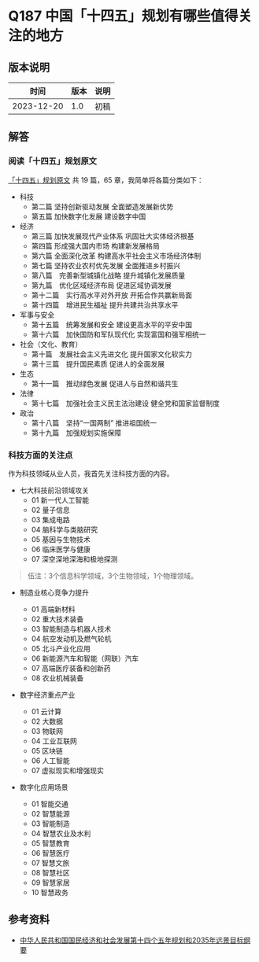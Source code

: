 # Q187 中国「十四五」规划有哪些值得关注的地方

## 版本说明

| 时间 | 版本 | 说明 |
| ---- | ---- | ---- |
| 2023-12-20 | 1.0 | 初稿 |

## 解答

### 阅读「十四五」规划原文

[「十四五」规划原文][1] 共 19 篇，65 章，我简单将各篇分类如下：

- 科技
  - 第二篇 坚持创新驱动发展 全面塑造发展新优势
  - 第五篇 加快数字化发展 建设数字中国
- 经济
  - 第三篇 加快发展现代产业体系 巩固壮大实体经济根基
  - 第四篇 形成强大国内市场 构建新发展格局
  - 第六篇 全面深化改革 构建高水平社会主义市场经济体制
  - 第七篇 坚持农业农村优先发展 全面推进乡村振兴
  - 第八篇　完善新型城镇化战略 提升城镇化发展质量
  - 第九篇　优化区域经济布局 促进区域协调发展
  - 第十二篇　实行高水平对外开放 开拓合作共赢新局面
  - 第十四篇　增进民生福祉 提升共建共治共享水平
- 军事与安全
  - 第十五篇　统筹发展和安全 建设更高水平的平安中国
  - 第十六篇　加快国防和军队现代化 实现富国和强军相统一
- 社会（文化、教育）
  - 第十篇　发展社会主义先进文化 提升国家文化软实力
  - 第十三篇　提升国民素质 促进人的全面发展
- 生态
  - 第十一篇　推动绿色发展 促进人与自然和谐共生
- 法律
  - 第十七篇　加强社会主义民主法治建设 健全党和国家监督制度
- 政治
  - 第十八篇　坚持“一国两制” 推进祖国统一
  - 第十九篇　加强规划实施保障

### 科技方面的关注点

作为科技领域从业人员，我首先关注科技方面的内容。

- 七大科技前沿领域攻关
  - 01 新一代人工智能
  - 02 量子信息
  - 03 集成电路
  - 04 脑科学与类脑研究
  - 05 基因与生物技术
  - 06 临床医学与健康
  - 07 深空深地深海和极地探测

> 伍注：3个信息科学领域，3个生物领域，1个物理领域。

- 制造业核心竞争力提升
  - 01 高端新材料
  - 02 重大技术装备
  - 03 智能制造与机器人技术
  - 04 航空发动机及燃气轮机
  - 05 北斗产业化应用
  - 06 新能源汽车和智能（网联）汽车
  - 07 高端医疗装备和创新药
  - 08 农业机械装备

- 数字经济重点产业
  - 01 云计算
  - 02 大数据
  - 03 物联网
  - 04 工业互联网
  - 05 区块链
  - 06 人工智能
  - 07 虚拟现实和增强现实

- 数字化应用场景
  - 01 智能交通
  - 02 智慧能源
  - 03 智能制造
  - 04 智慧农业及水利
  - 05 智慧教育
  - 06 智慧医疗
  - 07 智慧文旅
  - 08 智慧社区
  - 09 智慧家居
  - 10 智慧政务

## 参考资料

- [中华人民共和国国民经济和社会发展第十四个五年规划和2035年远景目标纲要][1]

  [1]: https://www.gov.cn/xinwen/2021-03/13/content_5592681.htm
